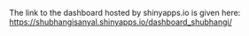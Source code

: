 The link to the dashboard hosted by shinyapps.io is given here: <br>
https://shubhangisanyal.shinyapps.io/dashboard_shubhangi/
